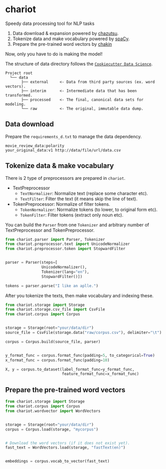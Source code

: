 # chariot

Speedy data processing tool for NLP tasks

1. Data download & expansion powered by [chazutsu](https://github.com/chakki-works/chazutsu).
2. Tokenize data and make vocabulary powered by [spaCy](https://spacy.io/).
3. Prepare the pre-trained word vectors by [chakin](https://github.com/chakki-works/chakin)

Now, only you have to do is making the model!

The structure of data directory follows the [`Cookiecutter Data Science`](https://drivendata.github.io/cookiecutter-data-science/).

```
Project root
  └── data
       ├── external     <- Data from third party sources (ex. word vectors).
       ├── interim      <- Intermediate data that has been transformed.
       ├── processed    <- The final, canonical data sets for modeling.
       └── raw          <- The original, immutable data dump.
```

## Data download

Prepare the `requirements_d.txt` to manage the data dependency.

```
movie_review_data:polarity
your_original_data:v1 http://data/file/url/data.csv
```

## Tokenize data & make vocabulary

There is 2 type of preprocessors are prepared in `chariot`.

* TextPreprocessor
  * `TextNormalizer`: Normalize text (replace some character etc).
  * `TextFilter`: Filter the text (it means skip the line of text).
* TokenPreprocessor: Normalize of filter tokens.
  * `TokenNormalizer`: Normalize tokens (to lower, to original form etc).
  * `TokenFilter`: Filter tokens (extract only noun etc).

You can build the `Parser` from one `Tokenizer` and arbitrary number of TextPreprocessor and TokenPreprocessor.

```py
from chariot.parser import Parser, Tokenizer
from chariot.preprocessor.text import UnicodeNormalizer
from chariot.preprocessor.token import StopwardFilter


parser = Parser(steps=[
                UnicodeNormalizer(),
                Tokenizer(lang="en"),
                StopwardFilter()])

tokens = parser.parse("I like an aplle.")

```

After you tokenize the texts, then make vocabulary and indexing these.


```py
from chariot.storage import Storage
from chariot.storage.csv_file import CsvFile
from chariot.corpus import Corpus


storage = Storage(root="your/data/dir")
source_file = CsvFile(storage.data("raw/corpus.csv"), delimiter="\t")

corpus = Corpus.build(source_file, parser)


y_format_func = corpus.format_func(padding=5, to_categorical=True)
x_format_func = corpus.format_func(padding=10)

X, y = corpus.to_dataset(label_format_func=y_format_func,
                         feature_format_func=x_format_func)
```

## Prepare the pre-trained word vectors

```py
from chariot.storage import Storage
from chariot.corpus import Corpus
from chariot.wordvector import WordVectors


storage = Storage(root="your/data/dir")
corpus = Corpus.load(storage, "mycorpus")


# Download the word vectors (if it does not exist yet).
fast_text = WordVectors.load(storage, "fastText(en)")


embeddings = corpus.vocab_to_vector(fast_text)
```

